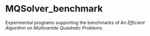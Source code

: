 # MQSolver_benchmark
Experimental programs supporting the benchmarks of _An Efficient Algorithm on Multivariate Quadratic Problems_.
